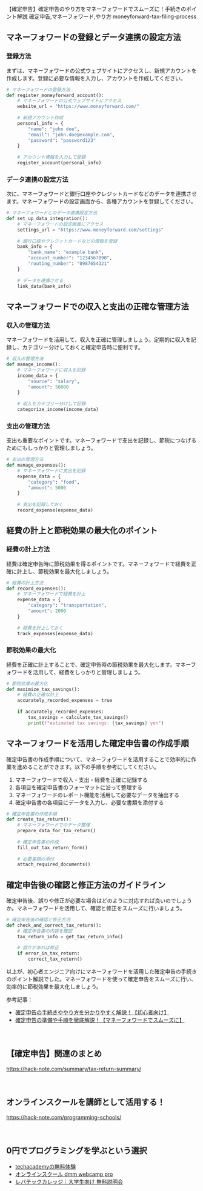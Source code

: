 【確定申告】確定申告のやり方をマネーフォワードでスムーズに！手続きのポイント解説
確定申告,マネーフォワード,やり方
moneyforward-tax-filing-process

## マネーフォワードの登録とデータ連携の設定方法

### 登録方法
まずは、マネーフォワードの公式ウェブサイトにアクセスし、新規アカウントを作成します。登録に必要な情報を入力し、アカウントを作成してください。

```python
# マネーフォワードの登録方法
def register_moneyforward_account():
    # マネーフォワードの公式ウェブサイトにアクセス
    website_url = "https://www.moneyforward.com/"
    
    # 新規アカウント作成
    personal_info = {
        "name": "john doe",
        "email": "john.doe@example.com",
        "password": "password123"
    }
    
    # アカウント情報を入力して登録
    register_account(personal_info)
```

### データ連携の設定方法
次に、マネーフォワードと銀行口座やクレジットカードなどのデータを連携させます。マネーフォワードの設定画面から、各種アカウントを登録してください。

```python
# マネーフォワードとのデータ連携設定方法
def set_up_data_integration():
    # マネーフォワードの設定画面にアクセス
    settings_url = "https://www.moneyforward.com/settings"
    
    # 銀行口座やクレジットカードなどの情報を登録
    bank_info = {
        "bank_name": "example bank",
        "account_number": "1234567890",
        "routing_number": "0987654321"
    }
    
    # データを連携させる
    link_data(bank_info)
```

## マネーフォワードでの収入と支出の正確な管理方法

### 収入の管理方法
マネーフォワードを活用して、収入を正確に管理しましょう。定期的に収入を記録し、カテゴリー分けしておくと確定申告時に便利です。

```python
# 収入の管理方法
def manage_income():
    # マネーフォワードに収入を記録
    income_data = {
        "source": "salary",
        "amount": 50000
    }
    
    # 収入をカテゴリー分けして記録
    categorize_income(income_data)
```

### 支出の管理方法
支出も重要なポイントです。マネーフォワードで支出を記録し、節税につなげるためにもしっかりと管理しましょう。

```python
# 支出の管理方法
def manage_expenses():
    # マネーフォワードに支出を記録
    expense_data = {
        "category": "food",
        "amount": 5000
    }
    
    # 支出を記録しておく
    record_expense(expense_data)
```

## 経費の計上と節税効果の最大化のポイント

### 経費の計上方法
経費は確定申告時に節税効果を得るポイントです。マネーフォワードで経費を正確に計上し、節税効果を最大化しましょう。

```python
# 経費の計上方法
def record_expenses():
    # マネーフォワードで経費を計上
    expense_data = {
        "category": "transportation",
        "amount": 2000
    }
    
    # 経費を計上しておく
    track_expenses(expense_data)
```

### 節税効果の最大化
経費を正確に計上することで、確定申告時の節税効果を最大化します。マネーフォワードを活用して、経費をしっかりと管理しましょう。

```python
# 節税効果の最大化
def maximize_tax_savings():
    # 経費の正確な計上
    accurately_recorded_expenses = true
    
    if accurately_recorded_expenses:
        tax_savings = calculate_tax_savings()
        print(f"estimated tax savings: {tax_savings} yen")
```

## マネーフォワードを活用した確定申告書の作成手順

確定申告書の作成手順について、マネーフォワードを活用することで効率的に作業を進めることができます。以下の手順を参考にしてください。

1. マネーフォワードで収入・支出・経費を正確に記録する
2. 各項目を確定申告書のフォーマットに沿って整理する
3. マネーフォワードのレポート機能を活用して必要なデータを抽出する
4. 確定申告書の各項目にデータを入力し、必要な書類を添付する

```python
# 確定申告書の作成手順
def create_tax_return():
    # マネーフォワードでのデータ整理
    prepare_data_for_tax_return()
    
    # 確定申告書の作成
    fill_out_tax_return_form()
    
    # 必要書類の添付
    attach_required_documents()
```

## 確定申告後の確認と修正方法のガイドライン

確定申告後、誤りや修正が必要な場合はどのように対応すれば良いのでしょうか。マネーフォワードを活用して、確認と修正をスムーズに行いましょう。

```python
# 確定申告後の確認と修正方法
def check_and_correct_tax_return():
    # 確定申告書の内容を確認
    tax_return_info = get_tax_return_info()
    
    # 誤りがあれば修正
    if error_in_tax_return:
        correct_tax_return()
```

以上が、初心者エンジニア向けにマネーフォワードを活用した確定申告の手続きのポイント解説でした。マネーフォワードを使って確定申告をスムーズに行い、効率的に節税効果を最大化しましょう。

参考記事：
- [確定申告の手続きややり方を分かりやすく解説！【初心者向け】](https://moneyforward.com/media/article/461/)
- [確定申告の準備や手順を徹底解説！【マネーフォワードでスムーズに】](https://moneyforward.com/media/article/464/)

　

## 【確定申告】関連のまとめ
https://hack-note.com/summary/tax-return-summary/

　

## オンラインスクールを講師として活用する！
https://hack-note.com/programming-schools/

　

## 0円でプログラミングを学ぶという選択
- [techacademyの無料体験](//af.moshimo.com/af/c/click?a_id=2612475&amp;p_id=1555&amp;pc_id=2816&amp;pl_id=22706&amp;url=https%3a%2f%2ftechacademy.jp%2fhtmlcss-trial%3futm_source%3dmoshimo%26utm_medium%3daffiliate%26utm_campaign%3dtextad)
- [オンラインスクール dmm webcamp pro](//af.moshimo.com/af/c/click?a_id=2612482&amp;p_id=1363&amp;pc_id=2297&amp;pl_id=39999&amp;guid=on)
- [レバテックカレッジ｜大学生向け 無料説明会](//af.moshimo.com/af/c/click?a_id=4071793&p_id=3198&pc_id=7488&pl_id=41848)

